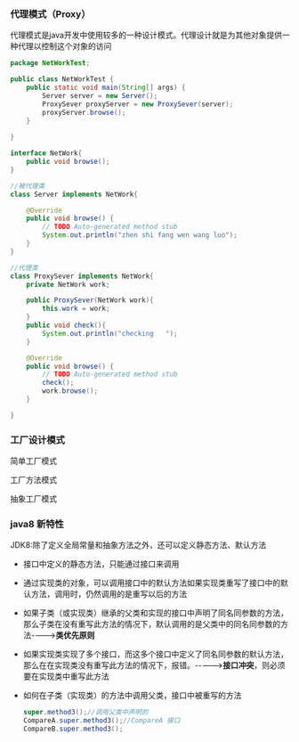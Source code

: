 ### 代理模式（Proxy）

代理模式是java开发中使用较多的一种设计模式。代理设计就是为其他对象提供一种代理以控制这个对象的访问

```java
package NetWorkTest;

public class NetWorkTest {
    public static void main(String[] args) {
        Server server = new Server();
        ProxySever proxyServer = new ProxySever(server);
        proxyServer.browse();
    }
    
}

interface NetWork{
    public void browse();
}

//被代理类
class Server implements NetWork{

    @Override
    public void browse() {
        // TODO Auto-generated method stub
        System.out.println("zhen shi fang wen wang luo");
    }
}

//代理类
class ProxySever implements NetWork{
    private NetWork work;

    public ProxySever(NetWork work){
        this.work = work;
    }
    public void check(){
        System.out.println("checking   ");
    }

    @Override
    public void browse() {
        // TODO Auto-generated method stub
        check();
        work.browse();
    }

}
```



### 工厂设计模式

简单工厂模式

工厂方法模式

抽象工厂模式

### java8 新特性

JDK8:除了定义全局常量和抽象方法之外，还可以定义静态方法、默认方法

- 接口中定义的静态方法，只能通过接口来调用

- 通过实现类的对象，可以调用接口中的默认方法如果实现类重写了接口中的默认方法，调用时，仍然调用的是重写以后的方法

- 如果子类（或实现类）继承的父类和实现的接口中声明了同名同参数的方法，那么子类在没有重写此方法的情况下，默认调用的是父类中的同名同参数的方法---->**类优先原则**

- 如果实现类实现了多个接口，而这多个接口中定义了同名同参数的默认方法，那么在在实现类没有重写此方法的情况下，报错。----->**接口冲突**，则必须要在实现类中重写此方法

- 如何在子类（实现类）的方法中调用父类，接口中被重写的方法

  ```java
  super.method3();//调用父类中声明的
  CompareA.super.method3();//CompareA 接口
  CompareB.super.method3();
  
  ```

  

